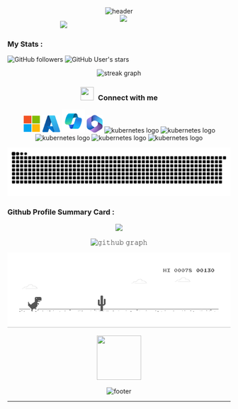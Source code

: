 <!-- HEADER -->
<div align="center" width="100">
  <img src="https://capsule-render.vercel.app/api?color=0:1408d0,50:0860d0,100:08c4d0&height=250&section=header&text=Hi+I'm+Dilshan+Rashmika&fontSize=30&type=waving&fontColor=fefefe&&animation=fadeIn"
  alt="header"/>
</div>
<!--  -->
<picture> <img align="right" src="https://media.tenor.com/a1KmFB5I5hgAAAAM/typing-zero-contact.gif" width = 250px></picture>
<p align="center">
  <a href="https://github.com/DenverCoder1/readme-typing-svg"><img src="https://readme-typing-svg.herokuapp.com?font=Time+New+Roman&color=cyan&size=25&center=true&vCenter=true&width=600&height=100&lines=Cloud+Security+Engineer;Network+Administrator;Microsoft+Azure+Engineer;Computer+Hardware+Software+and+Network"></a>
</p>
<h3 align="left">   My Stats :</h3>

![GitHub followers](https://img.shields.io/github/followers/dilshanrashmika?style=social) ![GitHub User's stars](https://img.shields.io/github/stars/dilshanrashmika?style=social)<img src="https://komarev.com/ghpvc/?username=dilshanrashmika" alt="" />


<div align="center">
  <img src="https://streak-stats.demolab.com?user=dilshanrashmika&locale=en&mode=daily&theme=dark&hide_border=false&border_radius=5&order=3" height="220" alt="streak graph"  />
<h3 align="center" > <img src="https://media.giphy.com/media/iY8CRBdQXODJSCERIr/giphy.gif" width="30" height="30" style="margin-right: 10px;">Connect with me  </h3>
</div>
<div align="center">
  <img src="https://github.com/loryanstrant/MicrosoftCloudLogos/blob/main/Microsoft%20logo.png?raw=true)" height="40" alt="kubernetes logo"  />
  <img src="https://github.com/loryanstrant/MicrosoftCloudLogos/blob/main/Azure/Azure.png?raw=true)" height="40" alt="kubernetes logo"  />
  <img src="https://github.com/loryanstrant/MicrosoftCloudLogos/blob/main/Copilot%20(not%20M365)/Copilot%20(general)%20-%20250x250.png?raw=true)" height="52" alt="kubernetes logo"  />
  <img src="https://github.com/loryanstrant/MicrosoftCloudLogos/blob/main/Microsoft%20365/Microsoft%20365%20Apps/Microsoft%20365%20Apps%20logo.png?raw=true)" height="40" alt="kubernetes logo"  />
  <img src="https://registry.npmmirror.com/@lobehub/icons-static-png/1.63.0/files/light/google-brand-color.png?raw=true)" height="40" alt="kubernetes logo"  />
  <img src="https://static.vecteezy.com/system/resources/previews/049/401/764/non_2x/google-cloud-icon-transparent-background-free-png.png?raw=true)" height="45" alt="kubernetes logo"  />
  <img src="https://registry.npmmirror.com/@lobehub/icons-static-png/1.63.0/files/dark/openai.png?raw=true)" height="40" alt="kubernetes logo"  />
  <img src="https://registry.npmmirror.com/@lobehub/icons-static-png/latest/files/dark/meta-color.png?raw=true)" height="40" alt="kubernetes logo"  />
  <img src="https://upload.wikimedia.org/wikipedia/commons/thumb/8/81/LinkedIn_icon.svg/2048px-LinkedIn_icon.svg.png?raw=true)" height="40" alt="kubernetes logo"  />
</div>
<p align = "center">
	<img src = "https://github.com/7oSkaaa/7oSkaaa/blob/output/github-contribution-grid-snake.svg?" alt = "Snake Game"/>
</p>
<h3 align="left">  Github Profile Summary Card :</h3>
 
 <div align=center>
  
![](https://github-profile-summary-cards.vercel.app/api/cards/profile-details?username=dilshanrashmika&theme=github_dark)
  



![𝚐𝚒𝚝𝚑𝚞𝚋 𝚐𝚛𝚊𝚙𝚑](https://github-readme-activity-graph.vercel.app/graph?username=dilshanrashmika&theme=react-dark&hide_border=true&area=true)



![Dino](https://raw.githubusercontent.com/sanket9006/sanket9006/master/dino.gif)


<p align = "center">
	<img src="https://media.giphy.com/media/v1.Y2lkPTc5MGI3NjExamNrbDM1bnd4N205czFxY202dmdzd2R1MzNtcnRxZm9hY2YzNWo4eiZlcD12MV9zdGlja2Vyc19zZWFyY2gmY3Q9cw/NEmoHeRrWFvdO4sNaY/giphy.gif" width="100" height="100" frameBorder="0" class="giphy-embed" allowFullScreen></img></p>
<div align="center" width="100">
  <img src="https://capsule-render.vercel.app/api?color=0:1408d0,50:0860d0,100:08c4d0&height=100&section=footer&fontSize=30&type=waving&fontColor=fefefe"
  alt="footer" />
</div>


------
